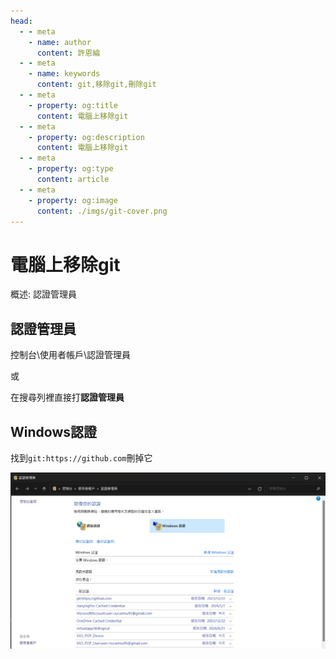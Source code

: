 ```yaml
---
head:
  - - meta
    - name: author
      content: 許恩綸
  - - meta
    - name: keywords
      content: git,移除git,刪除git
  - - meta
    - property: og:title
      content: 電腦上移除git
  - - meta
    - property: og:description
      content: 電腦上移除git
  - - meta
    - property: og:type
      content: article
  - - meta
    - property: og:image
      content: ./imgs/git-cover.png
---
```


# 電腦上移除git

概述: 認證管理員

## **認證管理員**

控制台\使用者帳戶\認證管理員

或

在搜尋列裡直接打**認證管理員**

## Windows認證

找到`git:https://github.com`刪掉它

![](./imgs/Untitled.png)